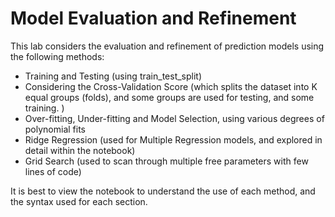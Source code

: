 # Model Evaluation and Refinement
This lab considers the evaluation and refinement of prediction models using the following methods:

* Training and Testing (using train_test_split)
* Considering the Cross-Validation Score (which splits the dataset into K equal groups (folds), and some groups are used for testing, and some training. )
* Over-fitting, Under-fitting and Model Selection, using various degrees of polynomial fits
* Ridge Regression (used for Multiple Regression models, and explored in detail within the notebook)
* Grid Search (used to scan through multiple free parameters with few lines of code)

It is best to view the notebook to understand the use of each method, and the syntax used for each section.
